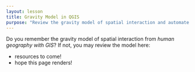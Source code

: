 ```yaml
---
layout: lesson
title: Gravity Model in QGIS
purpose: "Review the gravity model of spatial interaction and automate it in QGIS graphic modeler"
---
```


Do you remember the gravity model of spatial interaction from *human geography with GIS*? If not, you may review the model here:

- resources to come!
- hope this page renders!
